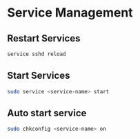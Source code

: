 # Service Management

## Restart Services

```sh
service sshd reload
```

## Start Services

```sh
sudo service <service-name> start
```

## Auto start service

```sh
sudo chkconfig <service-name> on
```
